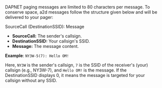 DAPNET paging messages are limited to 80 characters per message. To conserve
space, a2d messages follow the structure given below and will be delivered to
your pager:

SourceCall (DestinationSSID): Message

- **SourceCall:** The sender's callsign.
- **DestinationSSID:** Your callsign's SSID.
- **Message:** The message content.

**Example**: `NY3W-5(7): Hello OM!`

Here, `NY3W` is the sender's callsign, `7` is the SSID of the receiver's (your)
callsign (e.g., NY3W-7), and `Hello OM!` is the message. If the DestinationSSID
displays 0, it means the message is targeted for your callsign without any SSID.